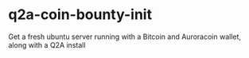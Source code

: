 # q2a-coin-bounty-init
Get a fresh ubuntu server running with a Bitcoin and Auroracoin wallet, along with a Q2A install
